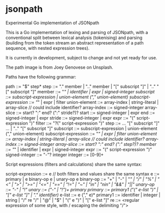 # jsonpath
Experimental Go implementation of JSONpath

This is a Go implementation of lexing and parsing of JSONpath, with a conventional split between
lexical analysis (tokenising) and parsing (building from the token stream an abstract representation of a path sequence,
with nested expression trees).

It is currently in development, subject to change and not yet ready for use.

The path image is from Joey Genovese on Unsplash.

Paths have the following grammar:

path ::= "$" step*
step ::= "." member | ".." member | "[" subscript "]" | ".." "[" subscript "]"
member ::= "*" | identifier | expr | signed-integer
subscript ::= subscript-expression | union-element ("," union-element)
subscript-expression ::= "*" | expr | filter
union-element ::=  array-index | string-literal | array-slice   // could include identifier?
array-index ::= signed-integer
array-slice ::= start? ":" end? (":" stride?)?
start ::= signed-integer | expr
end ::= signed-integer | expr
stride ::= signed-integer | expr
expr ::= "(" script-expression ")"
filter ::= "?(" script-expression ")"
step ::= ...  "[" subscript "]" ... | ".." "[" subscript "]"
subscript ::= subscript-expression | union-element ("," union-element)
subscript-expression ::= "*" | expr | filter
union-element ::=  array-index | string-literal | array-slice   // could include identifier?
array-index ::= signed-integer
array-slice ::= start? ":" end? (":" step?)?
member ::= "*" | identifier | expr | signed-integer
expr ::= "(" script-expression ")"
signed-integer ::= "-"? integer
integer ::= [0-9]+

Script expressions (filters and calculations) share the same syntax:

script-expression ::= e   // both filters and values share the same syntax
e ::= primary | e binary-op e | unary-op e
binary-op ::= "+" | "-" | "*" | "/" | "%" | "<" | ">" | ">=" | "<=" | "==" | "!=" | "~" | "in" | "nin"  | "&&" | "||"
unary-op ::= "-" | "!"
unary ::= ("-" | "!")+ primary
primary ::= primary1 ("(" e-list ")" | "[" e-list "]" | "." identifier)*
e-list ::= e ("," e)*
primary1 ::= identifier | integer | string | "/" re "/" | "@" | "$" | "(" e ")" | "[" e-list "]"
re ::= <regular expression of some style, with \/ escaping the delimiting "/">
